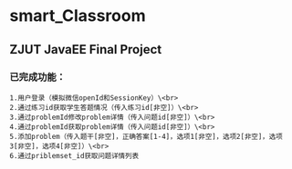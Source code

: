 # smart_Classroom
## ZJUT JavaEE Final Project


### 已完成功能：
    1.用户登录（模拟微信openId和SessionKey）\<br>
    2.通过练习id获取学生答题情况（传入练习id[非空]）\<br>
    3.通过problemId修改problem详情（传入问题id[非空]）\<br>
    4.通过problemId获取problem详情（传入问题id[非空]）\<br>
    5.添加problem（传入题干[非空]，正确答案[1-4]，选项1[非空]，选项2[非空]，选项3[非空]，选项4[非空]）\<br>
    6.通过priblemset_id获取问题详情列表
